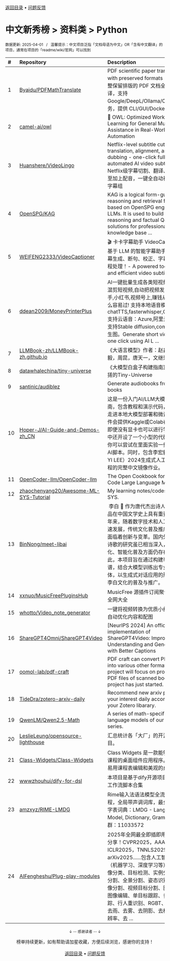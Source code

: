 <a href="https://gitee.com/GrowingGit/GitHub-Chinese-Top-Charts#github中文排行榜">返回目录</a> • <a href="/content/docs/feedback.md">问题反馈</a>

# 中文新秀榜 > 资料类 > Python
<sub>数据更新: 2025-04-01&nbsp;&nbsp;&nbsp;/&nbsp;&nbsp;&nbsp;温馨提示：中文项目泛指「文档母语为中文」OR「含有中文翻译」的项目，通常在项目的「readme/wiki/官网」可以找到</sub>

|#|Repository|Description|Stars|Updated|Created|
|:-|:-|:-|:-|:-|:-|
|1|[Byaidu/PDFMathTranslate](https://github.com/Byaidu/PDFMathTranslate)|PDF scientific paper translation with preserved formats - 基于 AI 完整保留排版的 PDF 文档全文双语翻译，支持 Google/DeepL/Ollama/OpenAI 等服务，提供 CLI/GUI/Docker/Zotero|19606|2025-03-31|2024-09-06|
|2|[camel-ai/owl](https://github.com/camel-ai/owl)|🦉 OWL: Optimized Workforce Learning for General Multi-Agent Assistance in Real-World Task Automation|14829|2025-03-31|2025-03-03|
|3|[Huanshere/VideoLingo](https://github.com/Huanshere/VideoLingo)|Netflix-level subtitle cutting, translation, alignment, and even dubbing - one-click fully automated AI video subtitle team   Netflix级字幕切割、翻译、对齐、甚至加上配音，一键全自动视频搬运AI字幕组|12097|2025-03-22|2024-08-09|
|4|[OpenSPG/KAG](https://github.com/OpenSPG/KAG)|KAG is a logical form-guided reasoning and retrieval framework based on OpenSPG engine and LLMs.  It is used to build logical reasoning and factual Q&A solutions for professional domain knowledge base ...|6219|2025-03-31|2024-09-21|
|5|[WEIFENG2333/VideoCaptioner](https://github.com/WEIFENG2333/VideoCaptioner)|🎬 卡卡字幕助手   VideoCaptioner - 基于 LLM 的智能字幕助手 - 视频字幕生成、断句、校正、字幕翻译全流程处理！- A powered tool for easy and efficient video subtitling.|5761|2025-03-02|2024-10-31|
|6|[ddean2009/MoneyPrinterPlus](https://github.com/ddean2009/MoneyPrinterPlus)|AI一键批量生成各类短视频,自动批量混剪短视频,自动把视频发布到抖音,快手,小红书,视频号上,赚钱从来没有这么容易过! 支持本地语音模型chatTTS,fasterwhisper,GPTSoVITS,支持云语音：Azure,阿里云,腾讯云。支持Stable diffusion,comfyUI直接AI生图。Generate short videos with one click using AI L ...|3691|2025-03-07|2024-05-09|
|7|[LLMBook-zh/LLMBook-zh.github.io](https://github.com/LLMBook-zh/LLMBook-zh.github.io)|《大语言模型》作者：赵鑫，李军毅，周昆，唐天一，文继荣|3275|2025-03-31|2024-04-15|
|8|[datawhalechina/tiny-universe](https://github.com/datawhalechina/tiny-universe)|《大模型白盒子构建指南》：一个全手搓的Tiny-Universe|2610|2025-02-12|2024-04-06|
|9|[santinic/audiblez](https://github.com/santinic/audiblez)|Generate audiobooks from e-books|2402|2025-03-02|2025-01-14|
|10|[Hoper-J/AI-Guide-and-Demos-zh_CN](https://github.com/Hoper-J/AI-Guide-and-Demos-zh_CN)|这是一份入门AI/LLM大模型的逐步指南，包含教程和演示代码，带你从API走进本地大模型部署和微调，代码文件会提供Kaggle或Colab在线版本，即便没有显卡也可以进行学习。项目中还开设了一个小型的代码游乐场🎡，你可以尝试在里面实验一些有意思的AI脚本。同时，包含李宏毅 (HUNG-YI LEE）2024生成式人工智能导论课程的完整中文镜像作业。|2004|2025-03-26|2024-09-10|
|11|[OpenCoder-llm/OpenCoder-llm](https://github.com/OpenCoder-llm/OpenCoder-llm)|The Open Cookbook for Top-Tier Code Large Language Model|1655|2024-12-08|2024-10-26|
|12|[zhaochenyang20/Awesome-ML-SYS-Tutorial](https://github.com/zhaochenyang20/Awesome-ML-SYS-Tutorial)|My learning notes/codes for ML SYS.|1634|2025-03-31|2024-11-09|
|13|[BinNong/meet-libai](https://github.com/BinNong/meet-libai)|​ 李白 :bust_in_silhouette: 作为唐代杰出诗人，其诗歌作品在中国文学史上具有重要地位。近年来，随着数字技术和人工智能的快速发展，传统文化普及推广的形式也面临着创新与变革。国内外对于李白诗歌的研究虽已相当深入，但在数字化、智能化普及方面仍存在不足。因此，本项目旨在通过构建李白知识图谱，结合大模型训练出专业的AI智能体，以生成式对话应用的形式，推动李白文化的普及与推广。|1589|2024-12-15|2024-04-21|
|14|[xxnuo/MusicFreePluginsHub](https://github.com/xxnuo/MusicFreePluginsHub)|MusicFree 源插件订阅聚合器 - 订阅全网大全|1232|2025-03-15|2024-04-15|
|15|[whotto/Video_note_generator](https://github.com/whotto/Video_note_generator)|一键将视频转换为优质小红书笔记，自动优化内容和配图|1200|2024-12-13|2024-12-11|
|16|[ShareGPT4Omni/ShareGPT4Video](https://github.com/ShareGPT4Omni/ShareGPT4Video)|[NeurIPS 2024] An official implementation of ShareGPT4Video: Improving Video Understanding and Generation with Better Captions|1050|2024-10-09|2024-06-06|
|17|[oomol-lab/pdf-craft](https://github.com/oomol-lab/pdf-craft)|PDF craft can convert PDF files into various other formats. This project will focus on processing PDF files of scanned books. The project has just started.|1014|2025-03-31|2025-02-12|
|18|[TideDra/zotero-arxiv-daily](https://github.com/TideDra/zotero-arxiv-daily)|Recommend new arxiv papers of your interest daily according to your Zotero libarary.|889|2025-02-28|2024-11-23|
|19|[QwenLM/Qwen2.5-Math](https://github.com/QwenLM/Qwen2.5-Math)|A series of math-specific large language models of our Qwen2 series.|878|2025-01-11|2024-08-08|
|20|[LeslieLeung/opensource-lighthouse](https://github.com/LeslieLeung/opensource-lighthouse)|汇总统计各「大厂」的开源团队和项目。|718|2025-03-31|2024-06-27|
|21|[Class-Widgets/Class-Widgets](https://github.com/Class-Widgets/Class-Widgets)|Class Widgets 是一款能够显示当前课程的桌面组件应用程序。其提供了易用课程表编辑和美观的桌面组件。|635|2025-03-31|2024-08-22|
|22|[wwwzhouhui/dify-for-dsl](https://github.com/wwwzhouhui/dify-for-dsl)|本项目是基于dify开源项目实现的dsl工作流脚本合集|602|2025-03-28|2024-11-15|
|23|[amzxyz/RIME-LMDG](https://github.com/amzxyz/RIME-LMDG)|Rime输入法语法模型全流程构建教程，全局带声调词库，最全带读音单字表词典：LMDG - Language, Model, Dictionary, Grammar。Q群：11033572|517|2025-03-31|2024-10-29|
|24|[AIFengheshu/Plug-play-modules](https://github.com/AIFengheshu/Plug-play-modules)|2025年全网最全即插即用模块，免费分享！CVPR2025，AAAI2025，ICLR2025，TNNLS2025，arXiv2025......包含人工智能全领域（机器学习、深度学习等），适用于图像分类、目标检测、实例分割、语义分割、全景分割、姿态识别、医学图像分割、视频目标分割、图像抠图、图像编辑、单目标跟踪、多目标跟踪、行人重识别、RGBT、图像去噪、去雨、去雾、去阴影、去模糊、超分辨率、去 ...|517|2025-03-30|2024-10-09|

<div align="center">
    <p><sub>↓ -- 感谢读者 -- ↓</sub></p>
    榜单持续更新，如有帮助请加星收藏，方便后续浏览，感谢你的支持！
</div>

<br/>

<div align="center"><a href="https://gitee.com/GrowingGit/GitHub-Chinese-Top-Charts#github中文排行榜">返回目录</a> • <a href="/content/docs/feedback.md">问题反馈</a></div>
